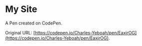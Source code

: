 # My  Site

A Pen created on CodePen.

Original URL: [https://codepen.io/Charles-Yeboah/pen/EaxjrOG](https://codepen.io/Charles-Yeboah/pen/EaxjrOG).

